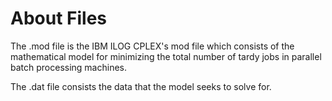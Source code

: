 # About Files 
The .mod file is the IBM ILOG CPLEX's mod file which consists of the mathematical model for minimizing the total number of tardy jobs in parallel batch processing machines.

The .dat file consists the data that the model seeks to solve for.
